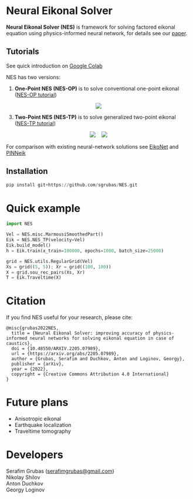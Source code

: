 # Neural Eikonal Solver
**Neural Eikonal Solver (NES)** is framework for solving factored eikonal equation using physics-informed neural network, for details see our [paper](https://arxiv.org/abs/2205.07989).

## Tutorials
See quick introduction on [Google Colab](https://colab.research.google.com/github/sgrubas/NES/blob/main/notebooks/NES_Introduction.ipynb)

NES has two versions:
1.   **One-Point NES (NES-OP)** is to solve conventional one-point eikonal ([NES-OP tutorial](https://github.com/sgrubas/NES/blob/main/notebooks/NES-OP_Tutorial.ipynb))
<p align="center">
<img src="https://render.githubusercontent.com/render/math?math=|\nabla \tau|=\displaystyle\frac{1}{v}">
</p>

3.   **Two-Point NES (NES-TP)** is to solve generalized two-point eikonal ([NES-TP tutorial](https://github.com/sgrubas/NES/blob/main/notebooks/NES-TP_Tutorial.ipynb))
<p align="center">
<img src="https://render.githubusercontent.com/render/math?math=|\nabla_r T|=\displaystyle\frac{1}{v_r}"> &nbsp;&nbsp;   
<img src="https://render.githubusercontent.com/render/math?math=|\nabla_s T|=\displaystyle\frac{1}{v_s}">
</p>

For comparison with existing neural-network solutions see [EikoNet](https://github.com/sgrubas/NES/blob/main/notebooks/EikoNet_NES-TP_Marmousi.ipynb) and [PINNeik](https://github.com/sgrubas/NES/blob/main/notebooks/PINNeik_NES-OP_Marmousi.ipynb)

## Installation
```python
pip install git+https://github.com/sgrubas/NES.git
```

# Quick example
```python
import NES

Vel = NES.misc.MarmousiSmoothedPart()
Eik = NES.NES_TP(velocity=Vel)
Eik.build_model()
h = Eik.train(x_train=100000, epochs=1000, batch_size=25000)

grid = NES.utils.RegularGrid(Vel)
Xs = grid((5, 5)); Xr = grid((100, 100))
X = grid.sou_rec_pairs(Xs, Xr)
T = Eik.Traveltime(X)
```

# Citation
If you find NES useful for your research, please cite:
```
@misc{grubas2022NES,
  title = {Neural Eikonal Solver: improving accuracy of physics-informed neural networks for solving eikonal equation in case of caustics},
  doi = {10.48550/ARXIV.2205.07989}, 
  url = {https://arxiv.org/abs/2205.07989},
  author = {Grubas, Serafim and Duchkov, Anton and Loginov, Georgy},
  publisher = {arXiv},
  year = {2022},
  copyright = {Creative Commons Attribution 4.0 International}
}
```

# Future plans
*  Anisotropic eikonal
*  Earthquake localization
*  Traveltime tomography

# Developers
Serafim Grubas (serafimgrubas@gmail.com) <br>
Nikolay Shilov <br>
Anton Duchkov <br>
Georgy Loginov
